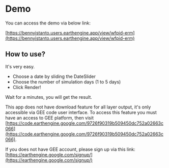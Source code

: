 # Demo

You can access the demo via below link:

[https://bennyistanto.users.earthengine.app/view/wfpid-erm](https://bennyistanto.users.earthengine.app/view/wfpid-erm)

## How to use?

It's very easy.

- Choose a date by sliding the DateSlider
- Choose the number of simulation days (1 to 5 days)
- Click Render!

Wait for a minutes, you will get the result.

This app does not have download feature for all layer output, it's only accessible via GEE code user interface. To access this feature you must have an access to GEE platform, then visit [https://code.earthengine.google.com/9726f90319b509450dc752a02663c066](https://code.earthengine.google.com/9726f90319b509450dc752a02663c066).

If you does not have GEE account, please sign up via this link: [https://earthengine.google.com/signup/](https://earthengine.google.com/signup/)
